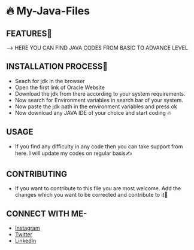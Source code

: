 # 🔥 My-Java-Files

## FEATURES🌈

 --> HERE YOU CAN FIND JAVA CODES FROM BASIC TO ADVANCE LEVEL

## INSTALLATION PROCESS📝

* Seach for jdk in the browser
* Open the first link of Oracle Website
* Download the jdk from there according to your system requirements.
* Now search for Environment variables in search bar of your system.
* Now paste the jdk path in the environment variables and press ok
* Now download any JAVA IDE of your choice and start coding 🔥

## USAGE
* If you find any difficulty in any code then you can take support from here. I will update my codes on regular basis✍️

## CONTRIBUTING
* If you want to contribute to this file you are most welcome. Add the changes which you want to be corrected and contribute to it💪

## CONNECT WITH ME-
* [Instagram](https://www.instagram.com/raghvdhir)
* [Twitter](https://www.twitter.com/raghvdhir)
* [LinkedIn](https://www.linkedin.com/in/raghvdhir)
